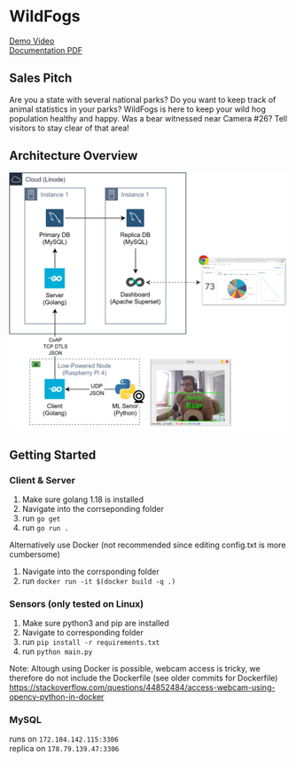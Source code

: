 # WildFogs
[Demo Video](demo/Demonstration.mp4)<br>
[Documentation PDF](documentation/Prototyping%20Assignment.pdf)

## Sales Pitch
Are you a state with several national parks?
Do you want to keep track of animal statistics in your parks?
WildFogs is here to keep your wild hog population healthy and happy.
Was a bear witnessed near Camera #26?
Tell visitors to stay clear of that area!

## Architecture Overview
![](image/architecture.png)

## Getting Started
### Client & Server
1. Make sure golang 1.18 is installed
2. Navigate into the corrseponding folder
3. run `go get`
4. run `go run .`

Alternatively use Docker (not recommended since editing config.txt is more cumbersome)
1. Navigate into the corrsponding folder
2. run `docker run -it $(docker build -q .)`

### Sensors (only tested on Linux)
1. Make sure python3 and pip are installed
2. Navigate to corresponding folder
3. run `pip install -r requirements.txt`
4. run `python main.py`

Note: Altough using Docker is possible, webcam access is tricky, we therefore do not include the Dockerfile (see older commits for Dockerfile)
https://stackoverflow.com/questions/44852484/access-webcam-using-opencv-python-in-docker


### MySQL
runs on `172.104.142.115:3306`<br>
replica on `178.79.139.47:3306`
